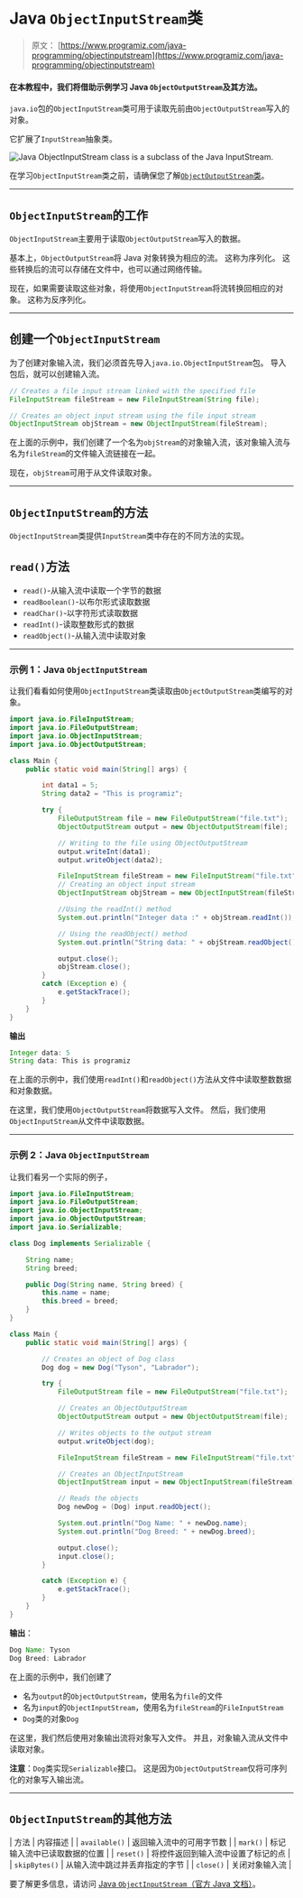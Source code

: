# Java `ObjectInputStream`类

> 原文： [https://www.programiz.com/java-programming/objectinputstream](https://www.programiz.com/java-programming/objectinputstream)

#### 在本教程中，我们将借助示例学习 Java `ObjectOutputStream`及其方法。

`java.io`包的`ObjectInputStream`类可用于读取先前由`ObjectOutputStream`写入的对象。

它扩展了`InputStream`抽象类。

![Java ObjectInputStream class is a subclass of the Java InputStream.](img/da1447825195bd00849a7ce93f982a90.png "Java ObjectInputStream Class")

在学习`ObjectInputStream`类之前，请确保您了解[`ObjectOutputStream`类](/java-programming/objectoutputstream "Java ObjectOutputStream Class")。

* * *

## `ObjectInputStream`的工作

`ObjectInputStream`主要用于读取`ObjectOutputStream`写入的数据。

基本上，`ObjectOutputStream`将 Java 对象转换为相应的流。 这称为序列化。 这些转换后的流可以存储在文件中，也可以通过网络传输。

现在，如果需要读取这些对象，将使用`ObjectInputStream`将流转换回相应的对象。 这称为反序列化。

* * *

## 创建一个`ObjectInputStream`

为了创建对象输入流，我们必须首先导入`java.io.ObjectInputStream`包。 导入包后，就可以创建输入流。

```java
// Creates a file input stream linked with the specified file
FileInputStream fileStream = new FileInputStream(String file);

// Creates an object input stream using the file input stream
ObjectInputStream objStream = new ObjectInputStream(fileStream); 
```

在上面的示例中，我们创建了一个名为`objStream`的对象输入流，该对象输入流与名为`fileStream`的文件输入流链接在一起。

现在，`objStream`可用于从文件读取对象。

* * *

## `ObjectInputStream`的方法

`ObjectInputStream`类提供`InputStream`类中存在的不同方法的实现。

## `read()`方法

*   `read()`-从输入流中读取一个字节的数据
*   `readBoolean()`-以布尔形式读取数据
*   `readChar()`-以字符形式读取数据
*   `readInt()`-读取整数形式的数据
*   `readObject()`-从输入流中读取对象

* * *

### 示例 1：Java `ObjectInputStream`

让我们看看如何使用`ObjectInputStream`类读取由`ObjectOutputStream`类编写的对象。

```java
import java.io.FileInputStream;
import java.io.FileOutputStream;
import java.io.ObjectInputStream;
import java.io.ObjectOutputStream;

class Main {
    public static void main(String[] args) {

        int data1 = 5;
        String data2 = "This is programiz";

        try {
            FileOutputStream file = new FileOutputStream("file.txt");
            ObjectOutputStream output = new ObjectOutputStream(file);

            // Writing to the file using ObjectOutputStream
            output.writeInt(data1);
            output.writeObject(data2);

            FileInputStream fileStream = new FileInputStream("file.txt");
            // Creating an object input stream
            ObjectInputStream objStream = new ObjectInputStream(fileStream);

            //Using the readInt() method
            System.out.println("Integer data :" + objStream.readInt());

            // Using the readObject() method
            System.out.println("String data: " + objStream.readObject());

            output.close();
            objStream.close();
        }
        catch (Exception e) {
            e.getStackTrace();
        }
    }
} 
```

**输出**

```java
Integer data: 5
String data: This is programiz 
```

在上面的示例中，我们使用`readInt()`和`readObject()`方法从文件中读取整数数据和对象数据。

在这里，我们使用`ObjectOutputStream`将数据写入文件。 然后，我们使用`ObjectInputStream`从文件中读取数据。

* * *

### 示例 2：Java `ObjectInputStream`

让我们看另一个实际的例子，

```java
import java.io.FileInputStream;
import java.io.FileOutputStream;
import java.io.ObjectInputStream;
import java.io.ObjectOutputStream;
import java.io.Serializable;

class Dog implements Serializable {

    String name;
    String breed;

    public Dog(String name, String breed) {
        this.name = name;
        this.breed = breed;
    }
}

class Main {
    public static void main(String[] args) {

        // Creates an object of Dog class
        Dog dog = new Dog("Tyson", "Labrador");

        try {
            FileOutputStream file = new FileOutputStream("file.txt");

            // Creates an ObjectOutputStream
            ObjectOutputStream output = new ObjectOutputStream(file);

            // Writes objects to the output stream
            output.writeObject(dog);

            FileInputStream fileStream = new FileInputStream("file.txt");

            // Creates an ObjectInputStream
            ObjectInputStream input = new ObjectInputStream(fileStream);

            // Reads the objects
            Dog newDog = (Dog) input.readObject();

            System.out.println("Dog Name: " + newDog.name);
            System.out.println("Dog Breed: " + newDog.breed);

            output.close();
            input.close();
        }

        catch (Exception e) {
            e.getStackTrace();
        }
    }
} 
```

**输出**：

```java
Dog Name: Tyson
Dog Breed: Labrador 
```

在上面的示例中，我们创建了

*   名为`output`的`ObjectOutputStream`，使用名为`file`的文件
*   名为`input`的`ObjectInputStream`，使用名为`fileStream`的`FileInputStream`
*   `Dog`类的对象`Dog`

在这里，我们然后使用对象输出流将对象写入文件。 并且，对象输入流从文件中读取对象。

**注意**：`Dog`类实现`Serializable`接口。 这是因为`ObjectOutputStream`仅将可序列化的对象写入输出流。

* * *

## `ObjectInputStream`的其他方法

| 方法 | 内容描述 |
| `available()` | 返回输入流中的可用字节数 |
| `mark()` | 标记输入流中已读取数据的位置 |
| `reset()` | 将控件返回到输入流中设置了标记的点 |
| `skipBytes()` | 从输入流中跳过并丢弃指定的字节 |
| `close()` | 关闭对象输入流 |

要了解更多信息，请访问 [Java `ObjectInputStream`（官方 Java 文档）](https://docs.oracle.com/javase/7/docs/api/java/io/ObjectInputStream.html "Java ObjectInputStream (official Java documentation)")。